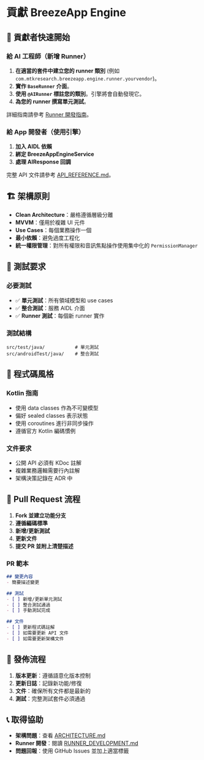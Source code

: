 # 貢獻 BreezeApp Engine

## 🎯 貢獻者快速開始

### 給 AI 工程師（新增 Runner）
1. **在適當的套件中建立您的 runner 類別** (例如 `com.mtkresearch.breezeapp.engine.runner.yourvendor`)。
2. **實作 `BaseRunner` 介面**。
3. **使用 `@AIRunner` 標註您的類別**。引擎將會自動發現它。
4. **為您的 runner 撰寫單元測試**。

詳細指南請參考 [Runner 開發指南](./RUNNER_DEVELOPMENT_zh.md)。

### 給 App 開發者（使用引擎）
1. **加入 AIDL 依賴**
2. **綁定 BreezeAppEngineService**
3. **處理 AIResponse 回調**

完整 API 文件請參考 [API_REFERENCE.md](./API_REFERENCE_zh.md)。

## 🏗️ 架構原則

- **Clean Architecture**：嚴格遵循層級分離
- **MVVM**：僅用於複雜 UI 元件
- **Use Cases**：每個業務操作一個
- **最小依賴**：避免過度工程化
- **統一權限管理**：對所有權限和音訊焦點操作使用集中化的 `PermissionManager`

## 🧪 測試要求

### 必要測試
- ✅ **單元測試**：所有領域模型和 use cases
- ✅ **整合測試**：服務 AIDL 介面
- ✅ **Runner 測試**：每個新 runner 實作

### 測試結構
```
src/test/java/           # 單元測試
src/androidTest/java/    # 整合測試
```

## 📝 程式碼風格

### Kotlin 指南
- 使用 data classes 作為不可變模型
- 偏好 sealed classes 表示狀態
- 使用 coroutines 進行非同步操作
- 遵循官方 Kotlin 編碼慣例

### 文件要求
- 公開 API 必須有 KDoc 註解
- 複雜業務邏輯需要行內註解
- 架構決策記錄在 ADR 中

## 🔄 Pull Request 流程

1. **Fork 並建立功能分支**
2. **遵循編碼標準**
3. **新增/更新測試**
4. **更新文件**
5. **提交 PR 並附上清楚描述**

### PR 範本
```markdown
## 變更內容
- 簡要描述變更

## 測試
- [ ] 新增/更新單元測試
- [ ] 整合測試通過
- [ ] 手動測試完成

## 文件
- [ ] 更新程式碼註解
- [ ] 如需要更新 API 文件
- [ ] 如需要更新架構文件
```

## 🚀 發佈流程

1. **版本更新**：遵循語意化版本控制
2. **更新日誌**：記錄新功能/修復
3. **文件**：確保所有文件都是最新的
4. **測試**：完整測試套件必須通過

## 📞 取得協助

- **架構問題**：查看 [ARCHITECTURE.md](./ARCHITECTURE_zh.md)
- **Runner 開發**：閱讀 [RUNNER_DEVELOPMENT.md](./RUNNER_DEVELOPMENT_zh.md)
- **問題回報**：使用 GitHub Issues 並加上適當標籤 